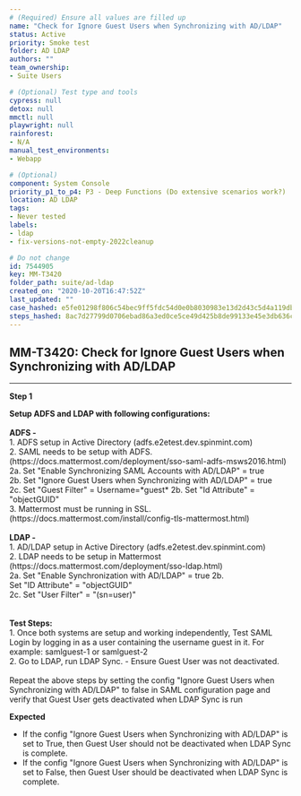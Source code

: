 ```yaml
---
# (Required) Ensure all values are filled up
name: "Check for Ignore Guest Users when Synchronizing with AD/LDAP"
status: Active
priority: Smoke test
folder: AD LDAP
authors: ""
team_ownership: 
- Suite Users

# (Optional) Test type and tools
cypress: null
detox: null
mmctl: null
playwright: null
rainforest: 
- N/A
manual_test_environments: 
- Webapp

# (Optional)
component: System Console
priority_p1_to_p4: P3 - Deep Functions (Do extensive scenarios work?)
location: AD LDAP
tags: 
- Never tested
labels: 
- ldap
- fix-versions-not-empty-2022cleanup

# Do not change
id: 7544905
key: MM-T3420
folder_path: suite/ad-ldap
created_on: "2020-10-20T16:47:52Z"
last_updated: ""
case_hashed: e5fe01298f806c54bec9ff5fdc54d0e0b8030983e13d2d43c5d4a119dbdb049dca5b3cce73c0f6e1770c1bf414ea6284
steps_hashed: 8ac7d27799d0706ebad86a3ed0ce5ce49d425b8de99133e45e3db636c8c1a1ef096f239dd52380e961cecc0435aaa3a9
---
```


## MM-T3420: Check for Ignore Guest Users when Synchronizing with AD/LDAP

---

**Step 1**

**Setup ADFS and LDAP with following configurations:**\
\
**ADFS -**\
1\. ADFS setup in Active Directory (adfs.e2etest.dev.spinmint.com)\
2\. SAML needs to be setup with ADFS. (https\://docs.mattermost.com/deployment/sso-saml-adfs-msws2016.html)\
2a. Set "Enable Synchronizing SAML Accounts with AD/LDAP" = true\
2b. Set "Ignore Guest Users when Synchronizing with AD/LDAP" = true\
2c. Set "Guest Filter" = Username=\*guest\* 2b. Set "Id Attribute" = "objectGUID"\
3\. Mattermost must be running in SSL. (https\://docs.mattermost.com/install/config-tls-mattermost.html)\
\
**LDAP -**\
1\. AD/LDAP setup in Active Directory (adfs.e2etest.dev.spinmint.com)\
2\. LDAP needs to be setup in Mattermost (https\://docs.mattermost.com/deployment/sso-ldap.html)\
2a. Set "Enable Synchronization with AD/LDAP" = true 2b.\
Set "ID Attribute" = "objectGUID"\
2c. Set "User Filter" = "(sn=user)"\
\
\
**Test Steps:**\
1\. Once both systems are setup and working independently, Test SAML Login by logging in as a user containing the username guest in it. For example: samlguest-1 or samlguest-2\
2\. Go to LDAP, run LDAP Sync. - Ensure Guest User was not deactivated.\
\
Repeat the above steps by setting the config "Ignore Guest Users when Synchronizing with AD/LDAP" to false in SAML configuration page and verify that Guest User gets deactivated when LDAP Sync is run

**Expected**

- If the config "Ignore Guest Users when Synchronizing with AD/LDAP" is set to True, then Guest User should not be deactivated when LDAP Sync is complete.
- If the config "Ignore Guest Users when Synchronizing with AD/LDAP" is set to False, then Guest User should be deactivated when LDAP Sync is complete.
